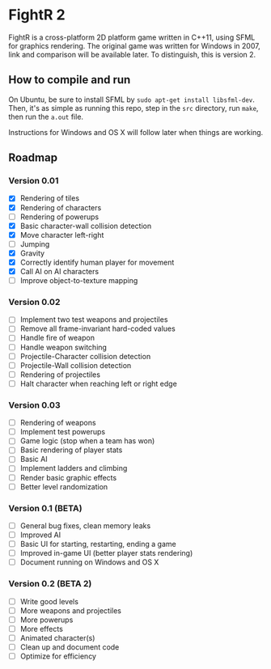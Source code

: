 # FightR 2
FightR is a cross-platform 2D platform game written in C++11, using SFML for graphics rendering. The original game was written for Windows in 2007, link and comparison will be available later. To distinguish, this is version 2.

## How to compile and run
On Ubuntu, be sure to install SFML by `sudo apt-get install libsfml-dev`. Then, it's as simple as running this repo, step in the `src` directory, run `make`, then run the `a.out` file.

Instructions for Windows and OS X will follow later when things are working.

## Roadmap

### Version 0.01
- [x] Rendering of tiles
- [x] Rendering of characters
- [ ] Rendering of powerups
- [x] Basic character-wall collision detection
- [x] Move character left-right
- [ ] Jumping
- [x] Gravity
- [x] Correctly identify human player for movement
- [x] Call AI on AI characters
- [ ] Improve object-to-texture mapping

### Version 0.02
- [ ] Implement two test weapons and projectiles
- [ ] Remove all frame-invariant hard-coded values
- [ ] Handle fire of weapon
- [ ] Handle weapon switching
- [ ] Projectile-Character collision detection
- [ ] Projectile-Wall collision detection
- [ ] Rendering of projectiles
- [ ] Halt character when reaching left or right edge

### Version 0.03
- [ ] Rendering of weapons
- [ ] Implement test powerups
- [ ] Game logic (stop when a team has won)
- [ ] Basic rendering of player stats
- [ ] Basic AI
- [ ] Implement ladders and climbing
- [ ] Render basic graphic effects
- [ ] Better level randomization

### Version 0.1 (BETA)
- [ ] General bug fixes, clean memory leaks
- [ ] Improved AI
- [ ] Basic UI for starting, restarting, ending a game
- [ ] Improved in-game UI (better player stats rendering)
- [ ] Document running on Windows and OS X

### Version 0.2 (BETA 2)
- [ ] Write good levels
- [ ] More weapons and projectiles
- [ ] More powerups
- [ ] More effects
- [ ] Animated character(s)
- [ ] Clean up and document code
- [ ] Optimize for efficiency
